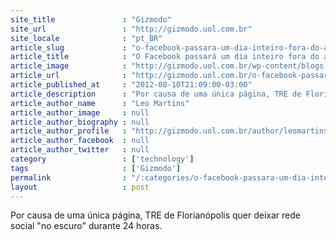 ```yaml
---
site_title               : "Gizmodo"
site_url                 : "http://gizmodo.uol.com.br"
site_locale              : "pt_BR"
article_slug             : "o-facebook-passara-um-dia-inteiro-fora-do-ar-no-brasil-atualizado"
article_title            : "O Facebook passará um dia inteiro fora do ar no Brasil? (atualizado)"
article_image            : "http://gizmodo.uol.com.br/wp-content/blogs.dir/8/files/2012/05/Facebook.jpg"
article_url              : "http://gizmodo.uol.com.br/o-facebook-passara-um-dia-inteiro-fora-do-ar-no-brasil/"
article_published_at     : "2012-08-10T21:09:00-03:00"
article_description      : "Por causa de uma única página, TRE de Florianópolis quer deixar rede social 'no escuro' durante 24 horas."
article_author_name      : "Leo Martins"
article_author_image     : null
article_author_biography : null
article_author_profile   : "http://gizmodo.uol.com.br/author/leomartins/"
article_author_facebook  : null
article_author_twitter   : null
category                 : ['technology']
tags                     : ['Gizmodo']
permalink                : "/:categories/o-facebook-passara-um-dia-inteiro-fora-do-ar-no-brasil-atualizado/"
layout                   : post
---
```


Por causa de uma única página, TRE de Florianópolis quer deixar rede social "no escuro" durante 24 horas.
